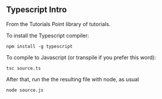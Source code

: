 
## Typescript Intro

From the Tutorials Point library of tutorials. 


To install the Typescript compiler:

`npm install -g typescript`


To compile to Javascript (or transpile if you prefer this word):

`tsc source.ts`


After that, run the the resulting file with node, as usual

`node source.js`

